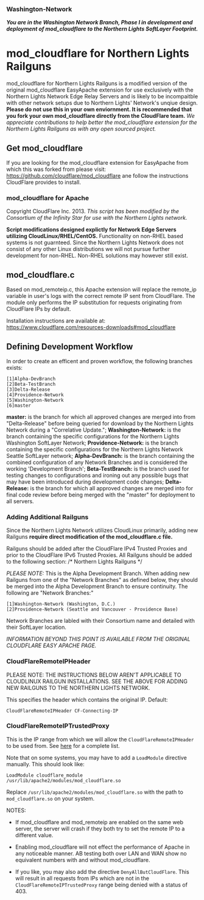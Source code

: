 ### Washington-Network ###
***You are in the Washington Network Branch, Phase I in development and deployment of mod_cloudflare to the Northern Lights SoftLayer Footprint.***

# mod_cloudflare for Northern Lights Railguns #
mod_cloudflare for Northern Lights Railguns is a modified version of the original mod_cloudflare EasyApache extension for use exclusively with the Northern Lights Network Edge Relay Servers and is likely to be incompaitble with other network setups due to Northern Lights' Network's unqiue design. **Please do not use this in your own enviornment. It is recommended that you fork your own mod_cloudflare directly from the CloudFlare team.** *We appreciate contributions to help better the mod_cloudflare extension for the Northern Lights Railguns as with any open sourced project.*

## Get mod_cloudflare ##
If you are looking for the mod_cloudflare extension for EasyApache from which this was forked from please visit: https://github.com/cloudflare/mod_cloudflare ane follow the instructions CloudFlare provides to install.

### mod_cloudflare for Apache ###
Copyright CloudFlare Inc. 2013. *This script has been modified by the Consortium of the Infinity Star for use with the Northern Lights network.*

**Script modifications designed explictly for Network Edge Servers utilizing CloudLinux/RHEL/CentOS.** Functionality on non-RHEL based systems is not guarnteed. Since the Northern Lights Network does not consist of any other Linux distributions we will not pursue further development for non-RHEL. Non-RHEL solutions may however still exist.

## mod_cloudflare.c ##

Based on mod_remoteip.c, this Apache extension will replace the remote_ip variable in user's logs with the correct remote IP sent from CloudFlare. The module only performs the IP substitution for requests originating from CloudFlare IPs by default.

Installation instructions are available at:
    https://www.cloudflare.com/resources-downloads#mod_cloudflare
    
## Defining Development Workflow ##

In order to create an efficent and proven workflow, the following branches exists:

    [1]Alpha-DevBranch
    [2]Beta-TestBranch
    [3]Delta-Release
    [4]Providence-Network
    [5]Washington-Network
    [6]master
    
**master:** is the branch for which all approved changes are merged into from "Delta-Release" before being queried for download by the Northern Lights Network during a "Correlative Update.";
**Washington-Network:** is the branch containing the specific configurations for the Northern Lights Washington SoftLayer Network;
**Providence-Network:** is the branch containing the specific configurations for the Northern Lights Network Seattle SoftLayer network;
**Alpha-DevBranch:** is the branch containing the combined configuration of any Network Branches and is considered the working 'Development Branch';
**Beta-TestBranch:** is the branch used for testing changes to configurations and ironing out any possible bugs that may have been introduced during development code changes;
**Delta-Release:** is the branch for which all approved changes are merged into for final code review before being merged with the "master" for deployment to all servers.

### Adding Additional Railguns ###

Since the Northern Lights Network utilizes CloudLinux primarily, adding new Railguns **require direct modification of the mod_cloudflare.c file.**

Railguns should be added after the CloudFlare IPv4 Trusted Proxies and prior to the CloudFlare IPv6 Trusted Proxies. All Railguns should be added to the following section:
    /* Northern Lights Railguns */
    
*PLEASE NOTE:* This is the Alpha Development Branch. When adding new Railguns from one of the "Network Branches" as defined below, they should be merged into the Alpha Development Branch to ensure continuity. The following are "Network Branches:"

    [1]Washington-Network (Washington, D.C.)
    [2]Providence-Network (Seattle and Vancouver - Providence Base)
    
Network Branches are labled with their Consortium name and detailed with their SoftLayer location.

*INFORMATION BEYOND THIS POINT IS AVAILABLE FROM THE ORIGINAL CLOUDFLARE EASY APACHE PAGE.*

### CloudFlareRemoteIPHeader ###

PLEASE NOTE: THE INSTRUCTIONS BELOW AREN'T APPLICABLE TO CLOUDLINUX RAILGUN INSTALLATIONS. SEE THE ABOVE FOR ADDING NEW RAILGUNS TO THE NORTHERN LIGHTS NETWORK.

This specifies the header which contains the original IP. Default:

    CloudFlareRemoteIPHeader CF-Connecting-IP

### CloudFlareRemoteIPTrustedProxy ###

This is the IP range from which we will allow the `CloudFlareRemoteIPHeader` to be used from. See [here][1] for a complete list.

Note that on some systems, you may have to add a `LoadModule` directive manually. This should look like:

    LoadModule cloudflare_module /usr/lib/apache2/modules/mod_cloudflare.so

Replace `/usr/lib/apache2/modules/mod_cloudflare.so` with the path to `mod_cloudflare.so` on your system.


NOTES:

- If mod\_cloudflare and mod\_remoteip are enabled on the same web server, the server will crash if they both try to set the remote IP to a different value.
- Enabling mod\_cloudflare will not effect the performance of Apache in any noticeable manner. AB testing both over LAN and WAN show no equivalent numbers with and without mod\_cloudflare.
- If you like, you may also add the directive `DenyAllButCloudFlare`. This will result in all requests from IPs which are not in the `CloudFlareRemoteIPTrustedProxy` range being denied with a status of 403.

  [1]: https://www.cloudflare.com/ips
